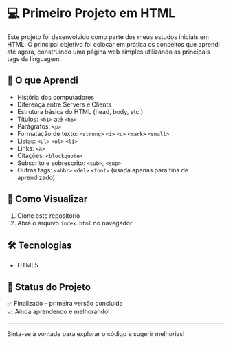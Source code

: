 # 💻 Primeiro Projeto em HTML

Este projeto foi desenvolvido como parte dos meus estudos iniciais em HTML. O principal objetivo foi colocar em prática os conceitos que aprendi até agora, construindo uma página web simples utilizando as principais tags da linguagem.

## 🧠 O que Aprendi

- História dos computadores
- Diferença entre Servers e Clients
- Estrutura básica do HTML (head, body, etc.)
- Títulos: `<h1>` até `<h6>`
- Parágrafos: `<p>`
- Formatação de texto: `<strong>` `<i>` `<u>` `<mark>` `<small>`
- Listas: `<ul>` `<ol>` `<li>`
- Links: `<a>`
- Citações: `<blockquote>`
- Subscrito e sobrescrito: `<sub>`, `<sup>`
- Outras tags: `<abbr>` `<del>` `<font>` (usada apenas para fins de aprendizado)

## 📁 Como Visualizar

1. Clone este repositório
2. Abra o arquivo `index.html` no navegador

## 🛠️ Tecnologias

- HTML5

## 📅 Status do Projeto

✅ Finalizado – primeira versão concluída  
📈 Ainda aprendendo e melhorando!

---

Sinta-se à vontade para explorar o código e sugerir melhorias!

